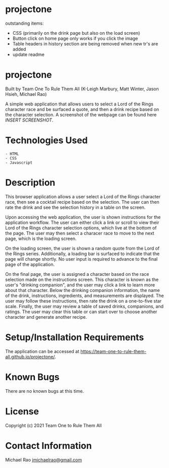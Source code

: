 # projectone

outstanding items:

- CSS (primarily on the drink page but also on the load screen)
- Button click on home page only works if you click the image
- Table headers in history section are being removed when new tr's are added
- update readme

# projectone

Built by Team One To Rule Them All
(K-Leigh Marbury, Matt Winter, Jason Hsieh, Michael Rao)

A simple web application that allows users to select a Lord of the Rings character race and be surfaced a quote, and then a drink recipe based on the character selection. A screenshot of the webpage can be found here _INSERT SCREENSHOT_.

# Technologies Used

    - HTML
    - CSS
    - Javascript

# Description

This browser application allows a user select a Lord of the Rings character race, then see a cocktail recipe based on the selection. The user can then rate the drink and see the selection history in a table on the screen.

Upon accessing the web application, the user is shown instructions for the application workflow. The user can either click a link or scroll to view their Lord of the Rings character selection options, which live at the bottom of the page. The user may then select a characer race to move to the next page, which is the loading screen.

On the loading screen, the user is shown a random quote from the Lord of the Rings series. Additionally, a loading bar is surfaced to indicate that the page will change shortly. No user input is required to advance to the final page of the application.

On the final page, the user is assigned a character based on the race selection made on the instructions screen. This character is known as the user's "drinking companion", and the user may click a link to learn more about that character. Below the drinking companion information, the name of the drink, instructions, ingredients, and measurements are displayed. The user may follow these instructions, then rate the drink on a one-to-five star scale. Finally, the user may review a table of saved drinks, companions, and ratings. The user may clear this table or can start over to choose another character and generate another recipe.

# Setup/Installation Requirements

The application can be accessed at https://team-one-to-rule-them-all.github.io/projectone/.

# Known Bugs

There are no known bugs at this time.

# License

Copyright (c) 2021 Team One to Rule Them All

# Contact Information

Michael Rao jmichaelrao@gmail.com
